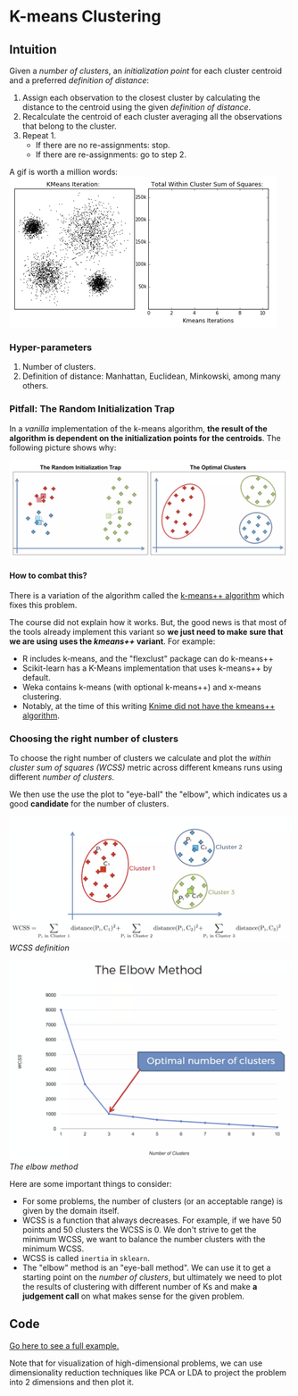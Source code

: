 # K-means Clustering

## Intuition
Given a _number of clusters_, an _initialization point_ for each cluster centroid and a preferred _definition of distance_:
1. Assign each observation to the closest cluster by calculating the distance to the centroid 
using the given _definition of distance_.
2. Recalculate the centroid of each cluster averaging all the observations that belong to the cluster.
3. Repeat 1.  
   - If there are no re-assignments: stop.
   - If there are re-assignments: go to step 2.
 
 A gif is worth a million words:
 ![k-means clustering intuition](k_means_clustering_intuition.gif)


### Hyper-parameters
1. Number of clusters.
2. Definition of distance: Manhattan, Euclidean, Minkowski, among many others.

### Pitfall: The Random Initialization Trap

In a _vanilla_ implementation of the k-means algorithm, __the result of the algorithm is dependent on the
initialization points for the centroids__. The following picture shows why:

![k-means random initialization trap](k-means-random-initialization-trap.png)

#### How to combat this?
There is a variation of the algorithm called the [k-means++ algorithm](https://en.wikipedia.org/wiki/K-means%2B%2B)
which fixes this problem.

The course did not explain how it works. But, the good news is that most of the tools already implement this
variant so __we just need to make sure that we are using uses the _kmeans++_ variant__.  For example:
- R includes k-means, and the "flexclust" package can do k-means++
- Scikit-learn has a K-Means implementation that uses k-means++ by default.
- Weka contains k-means (with optional k-means++) and x-means clustering.
- Notably, at the time of this writing [Knime did not have the kmeans++ algorithm](https://forum.knime.com/t/accuracy-of-k-means-clustering/12721).

### Choosing the right number of clusters

To choose the right number of clusters we calculate and plot the _within cluster sum of squares (WCSS)_ metric across different
kmeans runs using different _number of clusters_.

We then use the use the plot to "eye-ball" the "elbow", which indicates us a good __candidate__ for the number of 
clusters.

![wcss definition](WCSS-definition.png)
_WCSS definition_

![elbow method](elbow-method.png)
_The elbow method_

Here are some important things to consider:
- For some problems, the number of clusters (or an acceptable range) is given by the domain itself.
- WCSS is a function that always decreases. For example, if we have 50 points and 50 clusters the WCSS is 0. We don't 
strive to get the minimum WCSS, we want to balance the number clusters with the minimum WCSS.
- WCSS is called `inertia` in `sklearn`.
- The "elbow" method is an "eye-ball method". We can use it to get a starting point on the _number of clusters_, but
ultimately we need to plot the results of clustering with different number of Ks and make __a judgement call__ on what makes
sense for the given problem.

## Code
[Go here to see a full example.](/annotated-code/Part%204%20-%20Clustering/Section%2024%20-%20K-Means%20Clustering/kmeans.py)

Note that for visualization of high-dimensional problems, we can use dimensionality reduction techniques like
PCA or LDA to project the problem into 2 dimensions and then plot it.